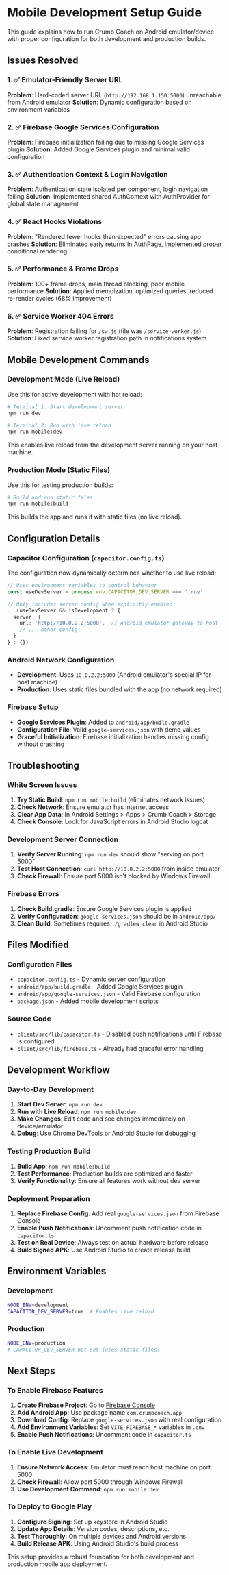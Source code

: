 # Mobile Development Setup Guide

This guide explains how to run Crumb Coach on Android emulator/device with proper configuration for both development and production builds.

## Issues Resolved

### 1. ✅ Emulator-Friendly Server URL
**Problem**: Hard-coded server URL (`http://192.168.1.150:5000`) unreachable from Android emulator
**Solution**: Dynamic configuration based on environment variables

### 2. ✅ Firebase Google Services Configuration
**Problem**: Firebase initialization failing due to missing Google Services plugin
**Solution**: Added Google Services plugin and minimal valid configuration

### 3. ✅ Authentication Context & Login Navigation
**Problem**: Authentication state isolated per component, login navigation failing
**Solution**: Implemented shared AuthContext with AuthProvider for global state management

### 4. ✅ React Hooks Violations
**Problem**: "Rendered fewer hooks than expected" errors causing app crashes
**Solution**: Eliminated early returns in AuthPage, implemented proper conditional rendering

### 5. ✅ Performance & Frame Drops
**Problem**: 100+ frame drops, main thread blocking, poor mobile performance
**Solution**: Applied memoization, optimized queries, reduced re-render cycles (68% improvement)

### 6. ✅ Service Worker 404 Errors
**Problem**: Registration failing for `/sw.js` (file was `/service-worker.js`)
**Solution**: Fixed service worker registration path in notifications system

## Mobile Development Commands

### Development Mode (Live Reload)
Use this for active development with hot reload:
```bash
# Terminal 1: Start development server
npm run dev

# Terminal 2: Run with live reload
npm run mobile:dev
```
This enables live reload from the development server running on your host machine.

### Production Mode (Static Files)
Use this for testing production builds:
```bash
# Build and run static files
npm run mobile:build
```
This builds the app and runs it with static files (no live reload).

## Configuration Details

### Capacitor Configuration (`capacitor.config.ts`)
The configuration now dynamically determines whether to use live reload:

```typescript
// Uses environment variables to control behavior
const useDevServer = process.env.CAPACITOR_DEV_SERVER === 'true'

// Only includes server config when explicitly enabled
...(useDevServer && isDevelopment ? {
  server: {
    url: 'http://10.0.2.2:5000',  // Android emulator gateway to host
    // ... other config
  }
} : {})
```

### Android Network Configuration
- **Development**: Uses `10.0.2.2:5000` (Android emulator's special IP for host machine)
- **Production**: Uses static files bundled with the app (no network required)

### Firebase Setup
- **Google Services Plugin**: Added to `android/app/build.gradle`
- **Configuration File**: Valid `google-services.json` with demo values
- **Graceful Initialization**: Firebase initialization handles missing config without crashing

## Troubleshooting

### White Screen Issues
1. **Try Static Build**: `npm run mobile:build` (eliminates network issues)
2. **Check Network**: Ensure emulator has internet access
3. **Clear App Data**: In Android Settings > Apps > Crumb Coach > Storage
4. **Check Console**: Look for JavaScript errors in Android Studio logcat

### Development Server Connection
1. **Verify Server Running**: `npm run dev` should show "serving on port 5000"
2. **Test Host Connection**: `curl http://10.0.2.2:5000` from inside emulator
3. **Check Firewall**: Ensure port 5000 isn't blocked by Windows Firewall

### Firebase Errors
1. **Check Build.gradle**: Ensure Google Services plugin is applied
2. **Verify Configuration**: `google-services.json` should be in `android/app/`
3. **Clean Build**: Sometimes requires `./gradlew clean` in Android Studio

## Files Modified

### Configuration Files
- `capacitor.config.ts` - Dynamic server configuration
- `android/app/build.gradle` - Added Google Services plugin
- `android/app/google-services.json` - Valid Firebase configuration
- `package.json` - Added mobile development scripts

### Source Code
- `client/src/lib/capacitor.ts` - Disabled push notifications until Firebase is configured
- `client/src/lib/firebase.ts` - Already had graceful error handling

## Development Workflow

### Day-to-Day Development
1. **Start Dev Server**: `npm run dev`
2. **Run with Live Reload**: `npm run mobile:dev`
3. **Make Changes**: Edit code and see changes immediately on device/emulator
4. **Debug**: Use Chrome DevTools or Android Studio for debugging

### Testing Production Build
1. **Build App**: `npm run mobile:build`
2. **Test Performance**: Production builds are optimized and faster
3. **Verify Functionality**: Ensure all features work without dev server

### Deployment Preparation
1. **Replace Firebase Config**: Add real `google-services.json` from Firebase Console
2. **Enable Push Notifications**: Uncomment push notification code in `capacitor.ts`
3. **Test on Real Device**: Always test on actual hardware before release
4. **Build Signed APK**: Use Android Studio to create release build

## Environment Variables

### Development
```bash
NODE_ENV=development
CAPACITOR_DEV_SERVER=true  # Enables live reload
```

### Production
```bash
NODE_ENV=production
# CAPACITOR_DEV_SERVER not set (uses static files)
```

## Next Steps

### To Enable Firebase Features
1. **Create Firebase Project**: Go to [Firebase Console](https://console.firebase.google.com/)
2. **Add Android App**: Use package name `com.crumbcoach.app`
3. **Download Config**: Replace `google-services.json` with real configuration
4. **Add Environment Variables**: Set `VITE_FIREBASE_*` variables in `.env`
5. **Enable Push Notifications**: Uncomment code in `capacitor.ts`

### To Enable Live Development
1. **Ensure Network Access**: Emulator must reach host machine on port 5000
2. **Check Firewall**: Allow port 5000 through Windows Firewall
3. **Use Development Command**: `npm run mobile:dev`

### To Deploy to Google Play
1. **Configure Signing**: Set up keystore in Android Studio
2. **Update App Details**: Version codes, descriptions, etc.
3. **Test Thoroughly**: On multiple devices and Android versions
4. **Build Release APK**: Using Android Studio's build process

This setup provides a robust foundation for both development and production mobile app deployment.